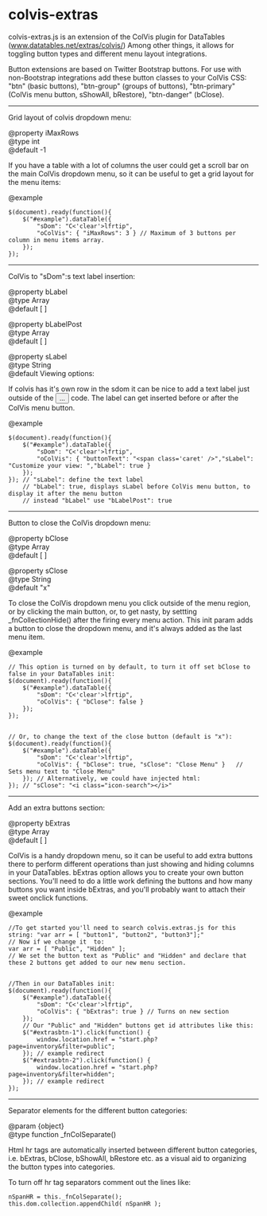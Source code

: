 colvis-extras
=============

colvis-extras.js is an extension of the ColVis plugin for DataTables (www.datatables.net/extras/colvis/)
Among other things, it allows for toggling button types and different menu layout integrations.


Button extensions are based on Twitter Bootstrap buttons. For use with non-Bootstrap integrations add these button 
classes to your ColVis CSS: "btn" (basic buttons), "btn-group" (groups of buttons), "btn-primary" (ColVis menu button, 
sShowAll, bRestore), "btn-danger" (bClose).

<hr />
Grid layout of colvis dropdown menu:
<p>
@property iMaxRows<br />
@type     int<br />
@default  -1<br />
</p>

If you have a table with a lot of columns the user could get a scroll bar on the main ColVis 
dropdown menu, so it can be useful to get a grid layout for the menu items:

@example

    $(document).ready(function(){
        $("#example").dataTable({
            "sDom": "C<'clear'>lfrtip",
            "oColVis": { "iMaxRows": 3 } // Maximum of 3 buttons per column in menu items array. 
        });
    });

<hr />

ColVis to "sDom":s text label insertion:
<p>
@property bLabel<br />
@type     Array<br />
@default  [ ]<br />
</p>
<p>
@property bLabelPost<br />
@type     Array<br />
@default  [ ]<br />
</p>
<p>
@property sLabel<br />
@type     String<br />
@default  Viewing options:<br />
</p>
If colvis has it's own row in the sdom it can be nice to add a text label just outside of the <button>...</button> 
code. The label can get inserted before or after the ColVis menu button.  

@example

    $(document).ready(function(){
        $("#example").dataTable({
            "sDom": "C<'clear'>lfrtip",
            "oColVis": { "buttonText": "<span class='caret' />","sLabel": "Customize your view: ","bLabel": true } 
        }); 
    }); // "sLabel": define the text label 
        // "bLabel": true, displays sLabel before ColVis menu button, to display it after the menu button 
        // instead "bLabel" use "bLabelPost": true

<hr />

Button to close the ColVis dropdown menu:
<p>
@property bClose<br />
@type     Array<br />
@default  [ ]<br />
</p>
<p>
@property sClose<br />
@type     String<br />
@default  "x"<br />
</p>
To close the ColVis dropdown menu you click outside of the menu region, or by clicking the main button, or, 
to get nasty, by settting _fnCollectionHide() after the firing every menu action. This init param adds a button 
to close the dropdown menu, and it's always added as the last menu item.

@example

    // This option is turned on by default, to turn it off set bClose to false in your DataTables init:
    $(document).ready(function(){
        $("#example").dataTable({
            "sDom": "C<'clear'>lfrtip",
            "oColVis": { "bClose": false } 
        });
    });


    // Or, to change the text of the close button (default is "x"):
    $(document).ready(function(){
        $("#example").dataTable({
            "sDom": "C<'clear'>lfrtip",
            "oColVis": { "bClose": true, "sClose": "Close Menu" }	// Sets menu text to "Close Menu"
        });	// Alternatively, we could have injected html:
    });	// "sClose": "<i class="icon-search"></i>"

<hr />

Add an extra buttons section:
<p>
@property bExtras<br />
@type     Array<br />
@default  [ ]<br />
</p>
ColVis is a handy dropdown menu, so it can be useful to add extra buttons there to perform different operations 
than just showing and hiding columns in your DataTables. bExtras option allows you to create your own button 
sections. You'll need to do a little work defining the buttons and how many buttons you want inside bExtras, 
and you'll probably want to attach their sweet onclick functions.

@example

    //To get started you'll need to search colvis.extras.js for this string: "var arr = [ "button1", "button2", "button3"];"
    // Now if we change it  to: 
    var arr = [ "Public", "Hidden" ];
    // We set the button text as "Public" and "Hidden" and declare that these 2 buttons get added to our new menu section.


    //Then in our DataTables init:
    $(document).ready(function(){
        $("#example").dataTable({
            "sDom": "C<'clear'>lfrtip",
            "oColVis": { "bExtras": true } // Turns on new section
        });
        // Our "Public" and "Hidden" buttons get id attributes like this:
        $("#extrasbtn-1").click(function() {
            window.location.href = "start.php?page=inventory&filter=public";
        }); // example redirect 
        $("#extrasbtn-2").click(function() {
            window.location.href = "start.php?page=inventory&filter=hidden";
        }); // example redirect
    });

<hr />
    
Separator elements for the different button categories:
<p>
@param {object}<br />
@type function _fnColSeparate()<br />
</p>
Html hr tags are automatically inserted between different button categories, i.e. bExtras, 
bClose, bShowAll, bRestore etc. as a visual aid to organizing the button types into categories.

To turn off hr tag separators comment out the lines like:

    nSpanHR = this._fnColSeparate();
    this.dom.collection.appendChild( nSpanHR );
